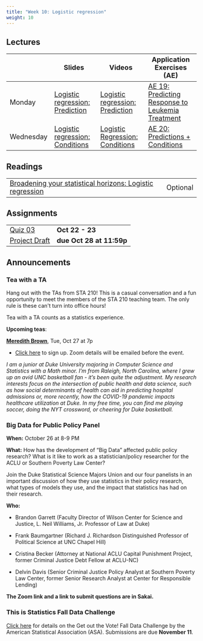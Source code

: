 ```yaml
---
title: "Week 10: Logistic regression"
weight: 10
---
```


<style>
table {
font-size: 18px;
}

</style>

## Lectures

|           | Slides                   | Videos | Application Exercises (AE) |
|-----------|--------------------------|--------|--------|
| Monday    | [Logistic regression: Prediction](https://sta210-fa20.netlify.app/slides/19-logistic-prediction.html#1) | [Logistic regression: Prediction](https://warpwire.duke.edu/w/lakEAA/) | [AE 19: Predicting Response to Leukemia Treatment](https://sta210-fa20.netlify.app/appex/ae-19-prediction.html) |
| Wednesday | [Logistic regression: Conditions](https://sta210-fa20.netlify.app/slides/20-logistic-conditions.html) | [Logistic Regression: Conditions](https://warpwire.duke.edu/w/Z60EAA/) | [AE 20: Predictions + Conditions](https://sta210-fa20.netlify.app/appex/ae-20-conditions.html) |

## Readings

|            |   |
|------------|---|
| [Broadening your statistical horizons: Logistic regression](https://bookdown.org/roback/bookdown-bysh/ch-logreg.html)| Optional   |



## Assignments

|                        |   |
|------------------------|---|
| [Quiz 03](https://sta210-fa20.netlify.app/quiz/quiz-03.html) | **Oct 22 - 23** |
| [Project Draft](https://sta210-fa20.netlify.app/project) | **due Oct 28 at 11:59p** |



## Announcements

### Tea with a TA 

Hang out with the TAs from STA 210! This is a casual conversation and a fun opportunity to meet the members of the STA 210 teaching team. The only rule is these can't turn into office hours! 

Tea with a TA counts as a statistics experience.

**Upcoming teas**: 

[**Meredith Brown**](https://meredithb3.github.io/), Tue, Oct 27 at 7p
  - [Click here](https://forms.gle/fx3rUyhSYTZ9EmnE7) to sign up. Zoom details will be emailed before the event.

*I am a junior at Duke University majoring in Computer Science and Statistics with a Math minor. I’m from Raleigh, North Carolina, where I grew up an avid UNC basketball fan - it’s been quite the adjustment. My research interests focus on the intersection of public health and data science, such as how social determinants of health can aid in predicting hospital admissions or, more recently, how the COVID-19 pandemic impacts healthcare utilization at Duke. In my free time, you can find me playing soccer, doing the NYT crossword, or cheering for Duke basketball.*

### Big Data for Public Policy Panel

**When:** October 26 at 8-9 PM

**What:** How has the development of “Big Data” affected public policy research? What is it like to work as a statistician/policy researcher for the ACLU or Southern Poverty Law Center?

Join the Duke Statistical Science Majors Union and our four panelists in an important discussion of how they use statistics in their policy research, what types of models they use, and the impact that statistics has had on their research.

**Who:**

- Brandon Garrett (Faculty Director of Wilson Center for Science and Justice, L. Neil Williams, Jr. Professor of Law at Duke)

- Frank Baumgartner (Richard J. Richardson Distinguished Professor of Political Science at UNC Chapel Hill)

- Cristina Becker (Attorney at National ACLU Capital Punishment Project, former Criminal Justice Debt Fellow at ACLU-NC)

- Delvin Davis (Senior Criminal Justice Policy Analyst at Southern Poverty Law Center, former Senior Research Analyst at Center for Responsible Lending)

**The Zoom link and a link to submit questions are in Sakai.**

### This is Statistics Fall Data Challenge

[Click here](https://thisisstatistics.org/falldatachallenge/) for details on the Get out the Vote! Fall Data Challenge by the American Statistical Association (ASA). Submissions are due **November 11**.

